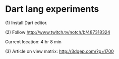 # Dart lang experiments

(1) Install Dart editor.

(2) Follow http://www.twitch.tv/notch/b/487318324

Current location: 4 hr 8 min

(3) Article on view matrix:  http://3dgep.com/?p=1700
